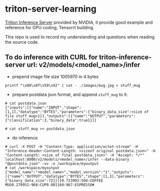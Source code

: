 # triton-server-learning

[Trition Inference Server](https://github.com/triton-inference-server/server) provided by NVIDIA, it provide good example and reference for GPU coding, Tensorrt building.


This repo is used to record my understanding and questions when reading the source code.


## To do inference with CURL for triton-inference-server url: v2/models/<model_name>/infer

* prepend image file size 1005970 in 4 bytes
```
printf "\x00\x0f\x59\x92" | cat - ./images/mug.jpg > stuff_mug
```
* prepare postdata json format, and append `stuff_mug` to it:
```
# cat postdata.json
{"inputs":[{"name":"INPUT","shape":[1,1],"datatype":"BYTES","parameters":{"binary_data_size":<size of file stuff_mug>}}],"outputs":[{"name":"OUTPUT","parameters":{"classification":3,"binary_data":true}}]}

# cat stuff_mug >> postdata.json
```
* do inference
```
# curl -X POST -H "Content-Type: application/octet-stream" -H "Inference-Header-Content-Length: <sizeof original postdata.json>" -H "Content-Length: <size of final postdata.json>" -H "Accept: */*" localhost:8000/v2/models/<model_name>/infer --data-binary "@postdata.json" -vv -o /workspace/myoutput
# cat /workspace/myoutput
{"model_name":"<model_name>","model_version":"1","outputs":[{"name":"OUTPUT","datatype":"BYTES","shape":[1,3],"parameters":{"binary_data_size":72}}]}0.723992:504:COFFEE MUG0.270952:968:CUP0.001160:967:ESPRESSO#
```
